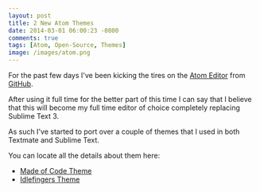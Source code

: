 ```yaml
---
layout: post
title: 2 New Atom Themes
date: 2014-03-01 06:00:23 -0800
comments: true
tags: [Atom, Open-Source, Themes]
image: /images/atom.png
---
```


For the past few days I've been kicking the tires on the [Atom
Editor](http://atom.io) from [GitHub](https://github.com).

After using it full time for the better part of this time I can say that I
believe that this will become my full time editor of choice completely replacing
Sublime Text 3.

As such I've started to port over a couple of themes that I used in both
Textmate and Sublime Text.

You can locate all the details about them here:

- [Made of Code Theme](https://atom.io/packages/made-of-code)
- [Idlefingers Theme](https://atom.io/packages/idlefingers)
